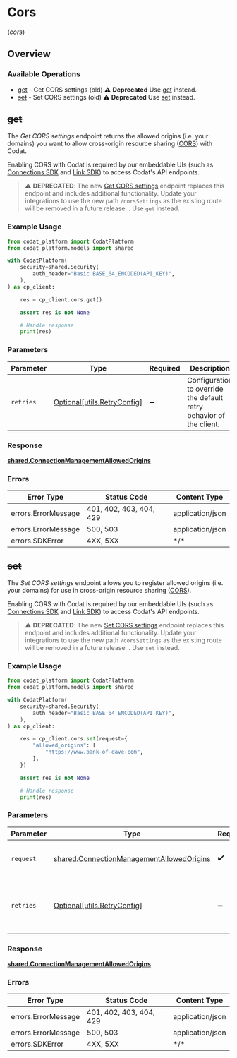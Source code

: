 # Cors
(*cors*)

## Overview

### Available Operations

* [~~get~~](#get) - Get CORS settings (old) :warning: **Deprecated** Use [get](docs/sdks/settings/README.md#get) instead.
* [~~set~~](#set) - Set CORS settings (old) :warning: **Deprecated** Use [set](docs/sdks/settings/README.md#set) instead.

## ~~get~~

﻿The *Get CORS settings* endpoint returns the allowed origins (i.e. your domains) you want to allow cross-origin resource sharing ([CORS](https://en.wikipedia.org/wiki/Cross-origin_resource_sharing)) with Codat. 

Enabling CORS with Codat is required by our embeddable UIs (such as [Connections SDK](https://docs.codat.io/auth-flow/optimize/connection-management) and [Link SDK](https://docs.codat.io/auth-flow/authorize-embedded-link)) to access Codat's API endpoints.

> :warning: **DEPRECATED**: The new [Get CORS settings](https://docs.codat.io/platform-api#/operations/get-cors-settings) endpoint replaces this endpoint and includes additional functionality.
Update your integrations to use the new path `/corsSettings` as the existing route will be removed in a future release.
. Use `get` instead.

### Example Usage

```python
from codat_platform import CodatPlatform
from codat_platform.models import shared

with CodatPlatform(
    security=shared.Security(
        auth_header="Basic BASE_64_ENCODED(API_KEY)",
    ),
) as cp_client:

    res = cp_client.cors.get()

    assert res is not None

    # Handle response
    print(res)

```

### Parameters

| Parameter                                                           | Type                                                                | Required                                                            | Description                                                         |
| ------------------------------------------------------------------- | ------------------------------------------------------------------- | ------------------------------------------------------------------- | ------------------------------------------------------------------- |
| `retries`                                                           | [Optional[utils.RetryConfig]](../../models/utils/retryconfig.md)    | :heavy_minus_sign:                                                  | Configuration to override the default retry behavior of the client. |

### Response

**[shared.ConnectionManagementAllowedOrigins](../../models/shared/connectionmanagementallowedorigins.md)**

### Errors

| Error Type              | Status Code             | Content Type            |
| ----------------------- | ----------------------- | ----------------------- |
| errors.ErrorMessage     | 401, 402, 403, 404, 429 | application/json        |
| errors.ErrorMessage     | 500, 503                | application/json        |
| errors.SDKError         | 4XX, 5XX                | \*/\*                   |

## ~~set~~

﻿The *Set CORS settings* endpoint allows you to register allowed origins (i.e. your domains) for use in cross-origin resource sharing ([CORS](https://en.wikipedia.org/wiki/Cross-origin_resource_sharing)).
 
Enabling CORS with Codat is required by our embeddable UIs (such as [Connections SDK](https://docs.codat.io/auth-flow/optimize/connection-management) and [Link SDK](https://docs.codat.io/auth-flow/authorize-embedded-link)) to access Codat's API endpoints. 

> :warning: **DEPRECATED**: The new [Set CORS settings](https://docs.codat.io/platform-api#/operations/set-cors-settings) endpoint replaces this endpoint and includes additional functionality.
Update your integrations to use the new path `/corsSettings` as the existing route will be removed in a future release.
. Use `set` instead.

### Example Usage

```python
from codat_platform import CodatPlatform
from codat_platform.models import shared

with CodatPlatform(
    security=shared.Security(
        auth_header="Basic BASE_64_ENCODED(API_KEY)",
    ),
) as cp_client:

    res = cp_client.cors.set(request={
        "allowed_origins": [
            "https://www.bank-of-dave.com",
        ],
    })

    assert res is not None

    # Handle response
    print(res)

```

### Parameters

| Parameter                                                                                              | Type                                                                                                   | Required                                                                                               | Description                                                                                            |
| ------------------------------------------------------------------------------------------------------ | ------------------------------------------------------------------------------------------------------ | ------------------------------------------------------------------------------------------------------ | ------------------------------------------------------------------------------------------------------ |
| `request`                                                                                              | [shared.ConnectionManagementAllowedOrigins](../../models/shared/connectionmanagementallowedorigins.md) | :heavy_check_mark:                                                                                     | The request object to use for the request.                                                             |
| `retries`                                                                                              | [Optional[utils.RetryConfig]](../../models/utils/retryconfig.md)                                       | :heavy_minus_sign:                                                                                     | Configuration to override the default retry behavior of the client.                                    |

### Response

**[shared.ConnectionManagementAllowedOrigins](../../models/shared/connectionmanagementallowedorigins.md)**

### Errors

| Error Type              | Status Code             | Content Type            |
| ----------------------- | ----------------------- | ----------------------- |
| errors.ErrorMessage     | 401, 402, 403, 404, 429 | application/json        |
| errors.ErrorMessage     | 500, 503                | application/json        |
| errors.SDKError         | 4XX, 5XX                | \*/\*                   |